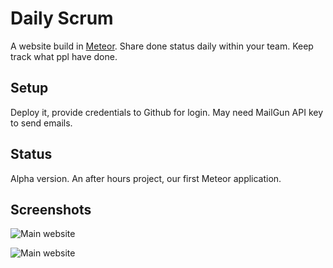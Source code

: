 # Daily Scrum

A website build in [Meteor](www.meteor.com). Share done status daily within your team. Keep track what ppl have done.

## Setup

Deploy it, provide credentials to Github for login. May need MailGun API key to send emails. 

## Status

Alpha version. An after hours project, our first Meteor application.

## Screenshots

![Main website](https://raw.githubusercontent.com/malgorzatamigdal/daily_scrum/screenshots/dailyscrum_screenshoot_1.png)

![Main website](https://raw.githubusercontent.com/malgorzatamigdal/daily_scrum/screenshots/dailyscrum_screenshoot_2.png)
